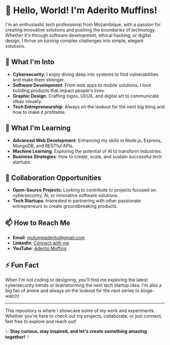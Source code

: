 # 👋 Hello, World! I'm Aderito Muffins!

I'm an enthusiastic tech professional from Mozambique, with a passion for creating innovative solutions and pushing the boundaries of technology. Whether it's through software development, ethical hacking, or digital design, I thrive on turning complex challenges into simple, elegant solutions.

## 👀 What I'm Into
- **Cybersecurity**: I enjoy diving deep into systems to find vulnerabilities and make them stronger.
- **Software Development**: From web apps to mobile solutions, I love building products that impact people's lives.
- **Graphic Design**: Crafting logos, UI/UX, and digital art to communicate ideas visually.
- **Tech Entrepreneurship**: Always on the lookout for the next big thing and how to make it profitable.

## 🌱 What I'm Learning
- **Advanced Web Development**: Enhancing my skills in Node.js, Express, MongoDB, and RESTful APIs.
- **Machine Learning**: Exploring the potential of AI to transform industries.
- **Business Strategies**: How to create, scale, and sustain successful tech startups.

## 💞️ Collaboration Opportunities
- **Open-Source Projects**: Looking to contribute to projects focused on cybersecurity, AI, or innovative software solutions.
- **Tech Startups**: Interested in partnering with other passionate entrepreneurs to create groundbreaking products.

## 📫 How to Reach Me
- **Email**: mufumeaderito@gmail.com
- **LinkedIn**: [Connect with me](https://www.linkedin.com/in/aderito-muffins)
- **YouTube**: [Aderito Muffins](https://www.youtube.com/channel/@aderito_muffins)

## ⚡ Fun Fact
When I'm not coding or designing, you'll find me exploring the latest cybersecurity trends or brainstorming the next tech startup idea. I'm also a big fan of anime and always on the lookout for the next series to binge-watch!

---

This repository is where I showcase some of my work and experiments. Whether you're here to check out my projects, collaborate, or just connect, feel free to explore and reach out!

✨ **Stay curious, stay inspired, and let's create something amazing together!** ✨
